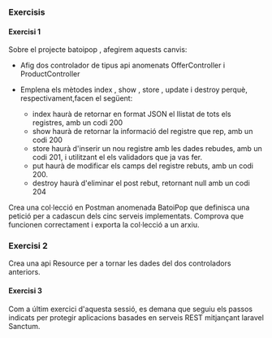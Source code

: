 ### Exercisis

#### Exercisi 1 

Sobre el projecte batoipop , afegirem aquests canvis:

* Afig dos controlador de tipus api anomenats OfferController i ProductController

* Emplena els mètodes index , show , store , update i destroy perquè, respectivament,facen el següent:

    * index haurà de retornar en format JSON el llistat de tots els registres, amb un codi 200
    * show haurà de retornar la informació del registre que rep, amb un codi 200
    * store haurà d'inserir un nou registre amb les dades rebudes, amb un codi 201, i utilitzant el
      els validadors  que ja vas fer. 
    * put haurà de modificar els camps del registre rebuts, amb un codi 200.
    * destroy haurà d'eliminar el post rebut, retornant null amb un codi 204

Crea una col·lecció en Postman anomenada BatoiPop que definisca una petició per a cadascun dels cinc
serveis implementats. Comprova que funcionen correctament i exporta la col·lecció a un
arxiu.

### Exercisi 2

Crea una api Resource per a tornar les dades del dos controladors anteriors.

#### Exercisi 3

Com a últim exercici d'aquesta sessió, es demana que seguiu els passos indicats per protegir aplicacions basades en serveis REST mitjançant laravel Sanctum.
